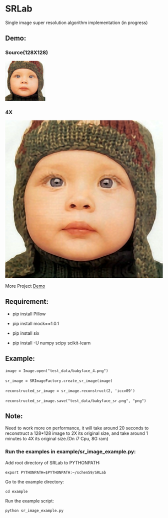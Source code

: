 # SRLab

Single image super resolution algorithm implementation (in progress)

## Demo:

### Source(128X128)

![Source(128X128):](test_data/babyface_4.png)

### 4X

![4X](test_data/babyface_4x.png)

More Project [Demo](http://shaofeng_2010.gegahost.net/SR/SingleImgSR.html)

## Requirement:

* pip install Pillow

* pip install mock==1.0.1

* pip install six

* pip install -U numpy scipy scikit-learn

## Example:

    image = Image.open("test_data/babyface_4.png")

    sr_image = SRImageFactory.create_sr_image(image)

    reconstructed_sr_image = sr_image.reconstruct(2, 'iccv09')

    reconstructed_sr_image.save("test_data/babyface_sr.png", "png")

## Note:
Need to work more on performance, it will take around 20 seconds to reconstruct a 128*128 image to
2X its original size, and take around 1 minutes to 4X its original size.(On i7 Cpu, 8G ram)

### Run the examples in example/sr_image_example.py:

Add root directory of SRLab to PYTHONPATH:

    export PYTHONPATH=$PYTHONPATH:~/schen59/SRLab

Go to the example directory:

    cd example

Run the example script:

    python sr_image_example.py